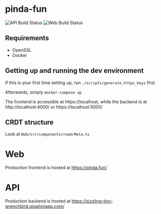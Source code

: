 # pinda-fun

![API Build Status](https://github.com/pinda-fun/pinda-fun/workflows/API%20-%20Elixir/badge.svg)
![Web Build Status](https://github.com/pinda-fun/pinda-fun/workflows/Web%20-%20Node/badge.svg)

## Requirements
- OpenSSL
- Docker

## Getting up and running the dev environment

If this is your first time setting up, run `./scripts/generate_https_keys` first.

Afterwards, simply `docker-compose up`

The frontend is accessible at https://localhost, while the backend is at http://localhost:4000/ or https://localhost:5000/

## CRDT structure
Look at `Web/src/components/room/Meta.ts`

# Web
Production frontend is hosted at https://pinda.fun/

# API
Production backend is hosted at https://sizzling-tiny-wrenchbird.gigalixirapp.com/
